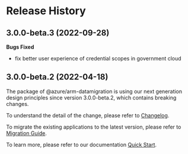 # Release History

## 3.0.0-beta.3 (2022-09-28)

**Bugs Fixed**

  -  fix better user experience of credential scopes in government cloud

## 3.0.0-beta.2 (2022-04-18)

The package of @azure/arm-datamigration is using our next generation design principles since version 3.0.0-beta.2, which contains breaking changes.

To understand the detail of the change, please refer to [Changelog](https://aka.ms/js-track2-changelog).

To migrate the existing applications to the latest version, please refer to [Migration Guide](https://aka.ms/js-track2-migration-guide).

To learn more, please refer to our documentation [Quick Start](https://aka.ms/js-track2-quickstart).
